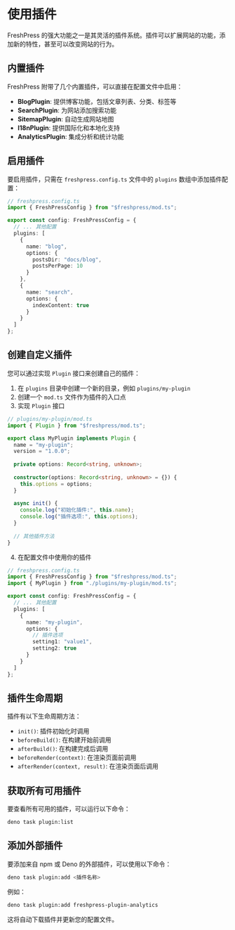 # 使用插件

FreshPress 的强大功能之一是其灵活的插件系统。插件可以扩展网站的功能，添加新的特性，甚至可以改变网站的行为。

## 内置插件

FreshPress 附带了几个内置插件，可以直接在配置文件中启用：

- **BlogPlugin**: 提供博客功能，包括文章列表、分类、标签等
- **SearchPlugin**: 为网站添加搜索功能
- **SitemapPlugin**: 自动生成网站地图
- **I18nPlugin**: 提供国际化和本地化支持
- **AnalyticsPlugin**: 集成分析和统计功能

## 启用插件

要启用插件，只需在 `freshpress.config.ts` 文件中的 `plugins` 数组中添加插件配置：

```typescript
// freshpress.config.ts
import { FreshPressConfig } from "$freshpress/mod.ts";

export const config: FreshPressConfig = {
  // ... 其他配置
  plugins: [
    {
      name: "blog",
      options: {
        postsDir: "docs/blog",
        postsPerPage: 10
      }
    },
    {
      name: "search",
      options: {
        indexContent: true
      }
    }
  ]
};
```

## 创建自定义插件

您可以通过实现 `Plugin` 接口来创建自己的插件：

1. 在 `plugins` 目录中创建一个新的目录，例如 `plugins/my-plugin`
2. 创建一个 `mod.ts` 文件作为插件的入口点
3. 实现 `Plugin` 接口

```typescript
// plugins/my-plugin/mod.ts
import { Plugin } from "$freshpress/mod.ts";

export class MyPlugin implements Plugin {
  name = "my-plugin";
  version = "1.0.0";
  
  private options: Record<string, unknown>;
  
  constructor(options: Record<string, unknown> = {}) {
    this.options = options;
  }
  
  async init() {
    console.log("初始化插件:", this.name);
    console.log("插件选项:", this.options);
  }
  
  // 其他插件方法
}
```

4. 在配置文件中使用你的插件

```typescript
// freshpress.config.ts
import { FreshPressConfig } from "$freshpress/mod.ts";
import { MyPlugin } from "./plugins/my-plugin/mod.ts";

export const config: FreshPressConfig = {
  // ... 其他配置
  plugins: [
    {
      name: "my-plugin",
      options: {
        // 插件选项
        setting1: "value1",
        setting2: true
      }
    }
  ]
};
```

## 插件生命周期

插件有以下生命周期方法：

- `init()`: 插件初始化时调用
- `beforeBuild()`: 在构建开始前调用
- `afterBuild()`: 在构建完成后调用
- `beforeRender(context)`: 在渲染页面前调用
- `afterRender(context, result)`: 在渲染页面后调用

## 获取所有可用插件

要查看所有可用的插件，可以运行以下命令：

```bash
deno task plugin:list
```

## 添加外部插件

要添加来自 npm 或 Deno 的外部插件，可以使用以下命令：

```bash
deno task plugin:add <插件名称>
```

例如：

```bash
deno task plugin:add freshpress-plugin-analytics
```

这将自动下载插件并更新您的配置文件。 